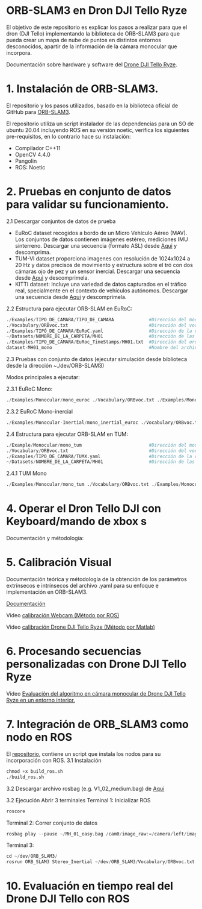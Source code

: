 # ORB-SLAM3 en Dron DJI Tello Ryze
El objetivo de este repositorio es explicar los pasos a realizar para que el dron (DJI Tello) 
implementando la biblioteca de ORB-SLAM3 para que pueda crear un mapa de nube de puntos en distintos
entornos desconocidos, apartir de la información de la cámara monocular que incorpora.

Documentación sobre hardware y software del [Drone DJI Tello Ryze](Drone-DJI-Tello-Ryze.pdf).
# 1. Instalación de ORB-SLAM3. 
El repositorio y los pasos utilizados, basado en la biblioteca oficial de GitHub para 
[ORB-SLAM3](https://github.com/aliaxam153/ORB_SLAM3?tab=readme-ov-file).

El repositorio utiliza un script instalador de las dependencias para un SO de ubuntu 20.04 incluyendo
ROS en su versión noetic, verifica los siguientes pre-requisitos, en lo contrario hace su instalación:
- Compilador C++11
- OpenCV 4.4.0
- Pangolin
- ROS: Noetic

# 2. Pruebas en conjunto de datos para validar su funcionamiento.
2.1 Descargar conjuntos de datos de prueba
- EuRoC dataset recogidos a bordo de un Micro Vehículo Aéreo (MAV). Los conjuntos de datos contienen imágenes estéreo, mediciones IMU sinterreno. Descargar una secuencia (formato ASL) desde [Aqui](https://projects.asl.ethz.ch/datasets/doku.php?id=kmavvisualinertialdatasets) y descomprima.
- TUM-VI dataset proporciona imagenes con resolución de 1024x1024 a 20 Hz y datos precisos de movimiento y estructura sobre el tró con dos cámaras ojo de pez y un sensor inercial. Descargar una secuencia desde [Aqui](https://cvg.cit.tum.de/data/datasets/visual-inertial-dataset) y descomprimela.
- KITTI dataset: Incluye una variedad de datos capturados en el tráfico real, specialmente en el contexto de vehículos autónomos. Descargar una secuencia desde [Aqui](https://www.cvlibs.net/datasets/kitti/eval_odometry.php) y descomprimela.

2.2 Estructura para ejecutar ORB-SLAM en EuRoC:
``` python
./Examples/TIPO_DE_CAMARA/TIPO_DE_CAMARA             #Dirección del modo de cámara a evaluar
./Vocabulary/ORBvoc.txt                              #Dirección del vocabulario 
./Examples/TIPÓ_DE_CAMARA/EuRoC.yaml                 #Dirección de la configuración de la cámara
~/Datasets/NOMBRE_DE_LA_CARPETA/MH01                 #Dirección de las secuencias del conjunto de pruebas
./Examples/TIPO_DE_CAMARA/EuRoc_TimeStamps/MH01.txt  #Dirección del orden de las secuencias
dataset-MH01_mono                                    #Nombre del archivo de salida (keyframe)
```
2.3 Pruebas con conjunto de datos (ejecutar simulación desde biblioteca desde la dirección ~./dev/ORB-SLAM3)

Modos principales a ejecutar:

2.3.1 EuRoC Mono:
``` python
./Examples/Monocular/mono_euroc ./Vocabulary/ORBvoc.txt ./Examples/Monocular/EuRoC.yaml ~/datasets/EuRoC/MH_01_easy ./Examples/Monocular/EuRoC_TimeStamps/MH01.txt dataset-MH01_mono
```
2.3.2 EuRoC Mono-inercial
``` python
./Examples/Monocular-Inertial/mono_inertial_euroc ./Vocabulary/ORBvoc.txt ./Examples/Monocular-Inertial/EuRoC.yaml ~/datasets/EuRoC/MH_01_easy ./Examples/Monocular-Inertial/EuRoC_TimeStamps/MH01.txt dataset-MH01_monoi
```
2.4 Estructura para ejecutar ORB-SLAM en TUM:
``` python
./Example/Monocular/mono_tum                         #Dirección del modo de cámara a evaluar
./Vocabulary/ORBvoc.txt                              #Dirección del vocabulario 
./Examples/TIPO_DE_CAMARA/TUMX.yaml                  #Dirección de la configuración de la cámara
~/Datasets/NOMBRE_DE_LA_CARPETA/MH01                 #Dirección de las secuencias del conjunto de pruebas
```
2.4.1 TUM Mono
``` python
./Examples/Monocular/mono_tum ./Vocabulary/ORBvoc.txt ./Examples/Monocular/TUM1.yaml ~/datasets/rgbd_dataset_freiburg1_xyz/
```
# 4. Operar el Dron Tello DJI con Keyboard/mando de xbox s
Documentación y métodología:
# 5. Calibración Visual 
Documentación teórica y métodología de la obtención de los parámetros extrínsecos e intrı́nsecos del archivo .yaml para su enfoque
e implementación en ORB-SLAM3.

[Documentación](Calibración-Visual.pdf)

Video [calibración Webcam (Método por ROS)](https://youtu.be/CwaFwtEkfDs)

Video [calibración Drone DJI Tello Ryze (Método por Matlab)](https://youtu.be/oaTrxvDIrXQ)

# 6. Procesando secuencias personalizadas con Drone DJI Tello Ryze
Video [Evaluación del algoritmo en cámara monocular de Drone DJI Tello Ryze en un entorno interior.](https://youtu.be/itlC6GhlaIY)

# 7. Integración de ORB_SLAM3 como nodo en ROS
El [repositorio](https://github.com/aliaxam153/ORB_SLAM3?tab=readme-ov-file), contiene un script
que instala los nodos para su incorporación con ROS.
3.1 Instalación
``` python
chmod +x build_ros.sh
./build_ros.sh
```
3.2 Descargar archivo rosbag (e.g. V1_02_medium.bag) de [Aqui](https://projects.asl.ethz.ch/datasets/doku.php?id=kmavvisualinertialdatasets) 

3.2 Ejecución
Abrir 3 terminales 
Terminal 1: Inicializar ROS
``` python
roscore
```
Terminal 2: Correr conjunto de datos
``` python
rosbag play --pause ~/MH_01_easy.bag /cam0/image_raw:=/camera/left/image_raw /cam1/image_raw:=/camera/right/image_raw /imu0:=/imu
```
Terminal 3: 
``` python
cd ~/dev/ORB_SLAM3/
rosrun ORB_SLAM3 Stereo_Inertial ~/dev/ORB_SLAM3/Vocabulary/ORBvoc.txt ~/dev/ORB_SLAM3/Examples/Stereo-Inertial/EuRoC.yaml true
```
# 10. Evaluación en tiempo real del Drone DJI Tello con ROS
